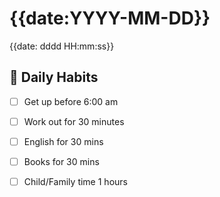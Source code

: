 # {{date:YYYY-MM-DD}}
{{date: dddd HH:mm:ss}}
## 🌱 Daily Habits

- [ ] Get up before 6:00 am
- [ ] Work out for 30 minutes
- [ ] English for 30 mins
- [ ] Books for 30 mins
- [ ] Child/Family time 1 hours

